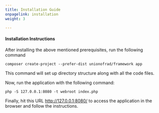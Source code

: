 ```yaml
---
title: Installation Guide
onpagelink: installation
weight: 3

---
```


#### **Installation Instructions**

After installing the above mentioned prerequisites, run the following command

 ```
 composer create-project --prefer-dist unionofrad/framework app
```

This command will set up directory structure along with all the code files.

Now, run the application with the following command:

 ```
 php -S 127.0.0.1:8080 -t webroot index.php
```

Finally, hit this URL http://127.0.0.1:8080/ to access the application in the browser and follow the instructions.

